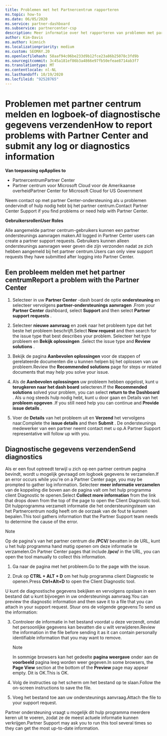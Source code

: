 ```yaml
---
title: Problemen met het Partnercentrum rapporteren
ms.topic: how-to
ms.date: 06/05/2020
ms.service: partner-dashboard
ms.subservice: partnercenter-csp
description: Meer informatie over het rapporteren van problemen met partner centrum en het verzamelen van diagnostische gegevens voor het partner ondersteunings team.
author: Kim-Davis
ms.author: kimnich
ms.localizationpriority: medium
ms.custom: SEOMAY.20
ms.openlocfilehash: 58aaf94c06be233d9b12fce23a86b25078c3fd9b
ms.sourcegitcommit: 3c45a181ef86b3a4866e97fb50efeae8714ab3f7
ms.translationtype: MT
ms.contentlocale: nl-NL
ms.lasthandoff: 10/19/2020
ms.locfileid: "92528765"
---
```

# <a name="how-to-report-problems-with-partner-center-and-submit-any-log-or-diagnostics-information"></a><span data-ttu-id="a9466-103">Problemen met partner centrum melden en logboek-of diagnostische gegevens verzenden</span><span class="sxs-lookup"><span data-stu-id="a9466-103">How to report problems with Partner Center and submit any log or diagnostics information</span></span>

<span data-ttu-id="a9466-104">**Van toepassing op**</span><span class="sxs-lookup"><span data-stu-id="a9466-104">**Applies to**</span></span>

- <span data-ttu-id="a9466-105">Partnercentrum</span><span class="sxs-lookup"><span data-stu-id="a9466-105">Partner Center</span></span>
- <span data-ttu-id="a9466-106">Partner centrum voor Microsoft Cloud voor de Amerikaanse overheid</span><span class="sxs-lookup"><span data-stu-id="a9466-106">Partner Center for Microsoft Cloud for US Government</span></span>

<span data-ttu-id="a9466-107">Neem contact op met partner Center-ondersteuning als u problemen ondervindt of hulp nodig hebt bij het partner centrum.</span><span class="sxs-lookup"><span data-stu-id="a9466-107">Contact Partner Center Support if you find problems or need help with Partner Center.</span></span>

<span data-ttu-id="a9466-108">**Gebruikersrollen**</span><span class="sxs-lookup"><span data-stu-id="a9466-108">**User Roles**</span></span>

<span data-ttu-id="a9466-109">Alle aangemelde partner centrum-gebruikers kunnen een partner ondersteunings aanvragen maken.</span><span class="sxs-lookup"><span data-stu-id="a9466-109">All logged in Partner Center users can create a partner support requests.</span></span> <span data-ttu-id="a9466-110">Gebruikers kunnen alleen ondersteunings aanvragen weer geven die zijn verzonden nadat ze zich hebben aangemeld bij het partner centrum.</span><span class="sxs-lookup"><span data-stu-id="a9466-110">Users can only view support requests they have submitted after logging into Partner Center.</span></span>

## <a name="report-a-problem-with-the-partner-center"></a><span data-ttu-id="a9466-111">Een probleem melden met het partner centrum</span><span class="sxs-lookup"><span data-stu-id="a9466-111">Report a problem with the Partner Center</span></span>

1. <span data-ttu-id="a9466-112">Selecteer in uw **Partner Center** -dash board de optie **ondersteuning** en selecteer vervolgens **partner-ondersteunings aanvragen** .</span><span class="sxs-lookup"><span data-stu-id="a9466-112">From your **Partner Center** dashboard, select **Support** and then select **Partner support requests** .</span></span>

2. <span data-ttu-id="a9466-113">Selecteer **nieuwe aanvraag** en zoek naar het probleem type dat het beste het probleem beschrijft.</span><span class="sxs-lookup"><span data-stu-id="a9466-113">Select **New request** and then search for the issue type that best describes your problem.</span></span> <span data-ttu-id="a9466-114">Selecteer het type probleem en **Bekijk oplossingen** .</span><span class="sxs-lookup"><span data-stu-id="a9466-114">Select the issue type and **Review solutions** .</span></span>

3. <span data-ttu-id="a9466-115">Bekijk de pagina **Aanbevolen oplossingen** voor de stappen of gerelateerde documenten die u kunnen helpen bij het oplossen van uw probleem.</span><span class="sxs-lookup"><span data-stu-id="a9466-115">Review the **Recommended solutions** page for steps or related documents that may help you solve your issue.</span></span>

4. <span data-ttu-id="a9466-116">Als de **Aanbevolen oplossingen** uw probleem hebben opgelost, kunt u **terugkeren naar het dash board** selecteren.</span><span class="sxs-lookup"><span data-stu-id="a9466-116">If the **Recommended solutions** solved your problem, you can select **return to the Dashboard** .</span></span> <span data-ttu-id="a9466-117">Als u nog steeds hulp nodig hebt, kunt u door gaan en Details van het **probleem opgeven** .</span><span class="sxs-lookup"><span data-stu-id="a9466-117">If you still need help you can continue and **Provide issue details** .</span></span>

5. <span data-ttu-id="a9466-118">Voer de **Details** van het probleem uit en **Verzend** het vervolgens naar.</span><span class="sxs-lookup"><span data-stu-id="a9466-118">Complete the **issue details** and then **Submit** .</span></span> <span data-ttu-id="a9466-119">De ondersteunings medewerker van een partner neemt contact met u op.</span><span class="sxs-lookup"><span data-stu-id="a9466-119">A Partner Support representative will follow up with you.</span></span>

## <a name="send-diagnostics"></a><span data-ttu-id="a9466-120">Diagnostische gegevens verzenden</span><span class="sxs-lookup"><span data-stu-id="a9466-120">Send diagnostics</span></span>

<span data-ttu-id="a9466-121">Als er een fout optreedt terwijl u zich op een partner centrum pagina bevindt, wordt u mogelijk gevraagd om logboek gegevens te verzamelen.</span><span class="sxs-lookup"><span data-stu-id="a9466-121">If an error occurs while you're on a Partner Center page, you may be prompted to gather log information.</span></span> <span data-ttu-id="a9466-122">Selecteer **meer informatie verzamelen** van de koppeling die boven aan de pagina valt om het hulp programma client Diagnostic te openen.</span><span class="sxs-lookup"><span data-stu-id="a9466-122">Select **Collect more information** from the link that drops down from the top of the page to open the Client Diagnostic tool.</span></span> <span data-ttu-id="a9466-123">Dit hulpprogramma verzamelt informatie die het ondersteuningsteam van het Partnercentrum nodig heeft om de oorzaak van de fout te kunnen bepalen.</span><span class="sxs-lookup"><span data-stu-id="a9466-123">This tool gathers information that the Partner Support team needs to determine the cause of the error.</span></span> 

>[!NOTE]
><span data-ttu-id="a9466-124">Op de pagina's van het partner centrum die **/PCV/** bevatten in de URL, kunt u het hulp programma hand matig openen om deze informatie te verzamelen.</span><span class="sxs-lookup"><span data-stu-id="a9466-124">On Partner Center pages that include **/pcv/** in the URL, you can open the tool manually to collect this information.</span></span>

1. <span data-ttu-id="a9466-125">Ga naar de pagina met het probleem.</span><span class="sxs-lookup"><span data-stu-id="a9466-125">Go to the page with the issue.</span></span>

2. <span data-ttu-id="a9466-126">Druk op **CTRL + ALT + D** om het hulp programma client Diagnostic te openen.</span><span class="sxs-lookup"><span data-stu-id="a9466-126">Press **Ctrl+Alt+D** to open the Client Diagnostic tool.</span></span>

<span data-ttu-id="a9466-127">U kunt de diagnostische gegevens bekijken en vervolgens opslaan in een bestand dat u kunt bijvoegen in uw ondersteunings aanvraag.</span><span class="sxs-lookup"><span data-stu-id="a9466-127">You can preview the diagnostic information and then save it to a file that you can attach in your support request.</span></span> <span data-ttu-id="a9466-128">Stuur ons de volgende gegevens:</span><span class="sxs-lookup"><span data-stu-id="a9466-128">To send us the information:</span></span>

3. <span data-ttu-id="a9466-129">Controleer de informatie in het bestand voordat u deze verzendt, omdat het persoonlijke gegevens kan bevatten die u wilt verwijderen.</span><span class="sxs-lookup"><span data-stu-id="a9466-129">Review the information in the file before sending it as it can contain personally identifiable information that you may want to remove.</span></span>

    >[!NOTE]
    ><span data-ttu-id="a9466-130">In sommige browsers kan het gedeelte **pagina weergave** onder aan de **voorbeeld** pagina leeg worden weer gegeven.</span><span class="sxs-lookup"><span data-stu-id="a9466-130">In some browsers, the **Page View** section at the bottom of the **Preview** page may appear empty.</span></span> <span data-ttu-id="a9466-131">Dit is OK.</span><span class="sxs-lookup"><span data-stu-id="a9466-131">This is OK.</span></span>

4. <span data-ttu-id="a9466-132">Volg de instructies op het scherm om het bestand op te slaan.</span><span class="sxs-lookup"><span data-stu-id="a9466-132">Follow the on-screen instructions to save the file.</span></span>

5. <span data-ttu-id="a9466-133">Voeg het bestand toe aan uw ondersteunings aanvraag.</span><span class="sxs-lookup"><span data-stu-id="a9466-133">Attach the file to your support request.</span></span>

<span data-ttu-id="a9466-134">Partner ondersteuning vraagt u mogelijk dit hulp programma meerdere keren uit te voeren, zodat ze de meest actuele informatie kunnen verkrijgen.</span><span class="sxs-lookup"><span data-stu-id="a9466-134">Partner Support may ask you to run this tool several times so they can get the most up-to-date information.</span></span>

